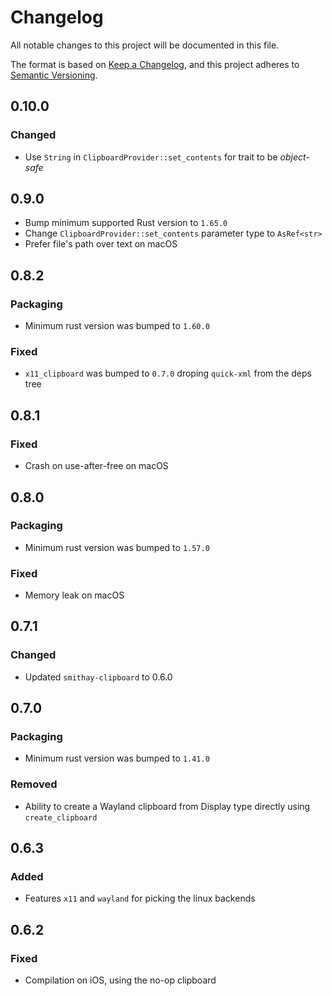 # Changelog

All notable changes to this project will be documented in this file.

The format is based on [Keep a Changelog](https://keepachangelog.com/en/1.0.0/),
and this project adheres to [Semantic Versioning](https://semver.org/spec/v2.0.0.html).

## 0.10.0

### Changed

- Use `String` in `ClipboardProvider::set_contents` for trait to be *object-safe*

## 0.9.0

- Bump minimum supported Rust version to `1.65.0`
- Change `ClipboardProvider::set_contents` parameter type to `AsRef<str>`
- Prefer file's path over text on macOS

## 0.8.2

### Packaging

- Minimum rust version was bumped to `1.60.0`

### Fixed

- `x11_clipboard` was bumped to `0.7.0` droping `quick-xml` from the deps tree


## 0.8.1 

### Fixed

- Crash on use-after-free on macOS

## 0.8.0

### Packaging

- Minimum rust version was bumped to `1.57.0`

### Fixed

- Memory leak on macOS

## 0.7.1

### Changed

- Updated `smithay-clipboard` to 0.6.0

## 0.7.0

### Packaging

- Minimum rust version was bumped to `1.41.0`

### Removed

- Ability to create a Wayland clipboard from Display type directly using `create_clipboard`

## 0.6.3

### Added

- Features `x11` and `wayland` for picking the linux backends

## 0.6.2

### Fixed

- Compilation on iOS, using the no-op clipboard
